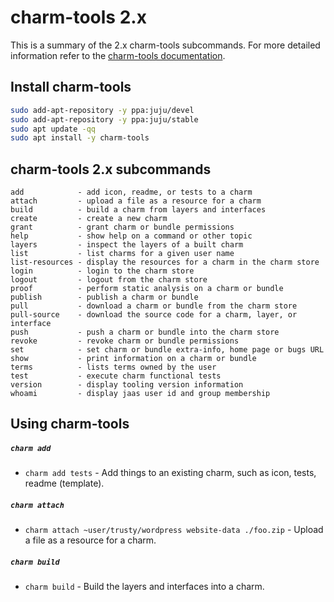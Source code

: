 # charm-tools 2.x

This is a summary of the 2.x charm-tools subcommands. For more detailed
information refer to the [charm-tools documentation](https://jujucharms.com/docs/devel/tools-charm-tools).

## Install charm-tools

```sh
sudo add-apt-repository -y ppa:juju/devel
sudo add-apt-repository -y ppa:juju/stable
sudo apt update -qq
sudo apt install -y charm-tools
```

## charm-tools 2.x subcommands
```
add            - add icon, readme, or tests to a charm
attach         - upload a file as a resource for a charm
build          - build a charm from layers and interfaces
create         - create a new charm
grant          - grant charm or bundle permissions
help           - show help on a command or other topic
layers         - inspect the layers of a built charm
list           - list charms for a given user name
list-resources - display the resources for a charm in the charm store
login          - login to the charm store
logout         - logout from the charm store
proof          - perform static analysis on a charm or bundle
publish        - publish a charm or bundle
pull           - download a charm or bundle from the charm store
pull-source    - download the source code for a charm, layer, or interface
push           - push a charm or bundle into the charm store
revoke         - revoke charm or bundle permissions
set            - set charm or bundle extra-info, home page or bugs URL
show           - print information on a charm or bundle
terms          - lists terms owned by the user
test           - execute charm functional tests
version        - display tooling version information
whoami         - display jaas user id and group membership
```

## Using charm-tools

##### `charm add`
- `charm add tests` - Add things to an existing charm, such as icon, tests,
readme (template).

##### `charm attach`
- `charm attach ~user/trusty/wordpress website-data ./foo.zip` - Upload a file
as a resource for a charm.

##### `charm build`
- `charm build` - Build the layers and interfaces into a charm.
